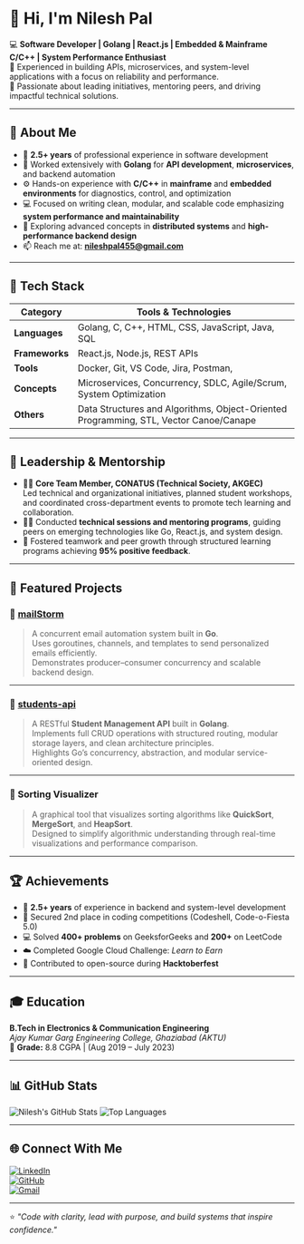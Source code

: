 # 👋 Hi, I'm Nilesh Pal

💻 **Software Developer | Golang | React.js | Embedded & Mainframe C/C++ | System Performance Enthusiast**  
🔹 Experienced in building APIs, microservices, and system-level applications with a focus on reliability and performance.  
🔹 Passionate about leading initiatives, mentoring peers, and driving impactful technical solutions.

---

## 🧠 About Me
- 🧩 **2.5+ years** of professional experience in software development  
- 🚀 Worked extensively with **Golang** for **API development**, **microservices**, and backend automation  
- ⚙️ Hands-on experience with **C/C++** in **mainframe** and **embedded environments** for diagnostics, control, and optimization  
- 💻 Focused on writing clean, modular, and scalable code emphasizing **system performance and maintainability**  
- 🌱 Exploring advanced concepts in **distributed systems** and **high-performance backend design**  
- 📫 Reach me at: **nileshpal455@gmail.com**

---

## 🧰 Tech Stack
| Category | Tools & Technologies |
|-----------|----------------------|
| **Languages** | Golang, C, C++, HTML, CSS, JavaScript, Java, SQL |
| **Frameworks** | React.js, Node.js, REST APIs |
| **Tools** | Docker, Git, VS Code, Jira, Postman, |
| **Concepts** | Microservices, Concurrency, SDLC, Agile/Scrum, System Optimization |
| **Others** | Data Structures and Algorithms, Object-Oriented Programming, STL, Vector Canoe/Canape |

---

## 💼 Leadership & Mentorship
- 🧑‍💼 **Core Team Member, CONATUS (Technical Society, AKGEC)**  
  Led technical and organizational initiatives, planned student workshops, and coordinated cross-department events to promote tech learning and collaboration.  
- 🧑‍🏫 Conducted **technical sessions and mentoring programs**, guiding peers on emerging technologies like Go, React.js, and system design.  
- 🤝 Fostered teamwork and peer growth through structured learning programs achieving **95% positive feedback**.  

---

## 📂 Featured Projects

### 🔹 [mailStorm](https://github.com/nileshpal455/mailStorm)
> A concurrent email automation system built in **Go**.  
> Uses goroutines, channels, and templates to send personalized emails efficiently.  
> Demonstrates producer–consumer concurrency and scalable backend design.

---

### 🔹 [students-api](https://github.com/nileshpal455/students-api)
> A RESTful **Student Management API** built in **Golang**.  
> Implements full CRUD operations with structured routing, modular storage layers, and clean architecture principles.  
> Highlights Go’s concurrency, abstraction, and modular service-oriented design.

---

### 🔹 Sorting Visualizer
> A graphical tool that visualizes sorting algorithms like **QuickSort**, **MergeSort**, and **HeapSort**.  
> Designed to simplify algorithmic understanding through real-time visualizations and performance comparison.

---

## 🏆 Achievements
- 💼 **2.5+ years** of experience in backend and system-level development  
- 🥈 Secured 2nd place in coding competitions (Codeshell, Code-o-Fiesta 5.0)  
- 💻 Solved **400+ problems** on GeeksforGeeks and **200+** on LeetCode  
- ☁️ Completed Google Cloud Challenge: *Learn to Earn*  
- 🎯 Contributed to open-source during **Hacktoberfest**  

---

## 🎓 Education
**B.Tech in Electronics & Communication Engineering**  
_Ajay Kumar Garg Engineering College, Ghaziabad (AKTU)_  
📘 **Grade:** 8.8 CGPA | (Aug 2019 – July 2023)

---

## 📊 GitHub Stats
![Nilesh's GitHub Stats](https://github-readme-stats.vercel.app/api?username=nileshpal455&show_icons=true&theme=tokyonight)
![Top Languages](https://github-readme-stats.vercel.app/api/top-langs/?username=nileshpal455&layout=compact&theme=tokyonight)

---

## 🌐 Connect With Me
[![LinkedIn](https://img.shields.io/badge/LinkedIn-blue?logo=linkedin)](https://linkedin.com/in/your-link)  
[![GitHub](https://img.shields.io/badge/GitHub-black?logo=github)](https://github.com/nileshpal455)  
[![Gmail](https://img.shields.io/badge/Email-red?logo=gmail)](mailto:nileshpal455@gmail.com)

---

⭐ _"Code with clarity, lead with purpose, and build systems that inspire confidence."_
